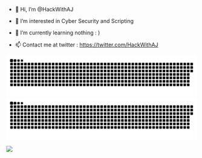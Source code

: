 - 👋 Hi, I’m @HackWithAJ
- 👀 I’m interested in Cyber Security and Scripting
- 🌱 I’m currently learning nothing : )

- 📫 Contact me at twitter : https://twitter.com/HackWithAJ

<div align="center" dir="auto">
  <a target="_blank" rel="noopener noreferrer nofollow" href="https://raw.githubusercontent.com/migueltc13/migueltc13/main/.github/images/github-snake-dark.svg#gh-dark-mode-only"><img alt="Snake animation dark mode" src="https://raw.githubusercontent.com/migueltc13/migueltc13/main/.github/images/github-snake-dark.svg#gh-dark-mode-only" style="max-width: 100%;"></a>
  <a target="_blank" rel="noopener noreferrer nofollow" href="https://raw.githubusercontent.com/migueltc13/migueltc13/main/.github/images/github-contribution-grid-snake.svg#gh-light-mode-only"><img alt="Snake animation light mode" src="https://raw.githubusercontent.com/migueltc13/migueltc13/main/.github/images/github-contribution-grid-snake.svg#gh-light-mode-only" style="max-width: 100%;"></a>
</div>

[![](https://visitcount.itsvg.in/api?id=HackWithAJ&label=Profile%20Views&icon=5&pretty=true)](https://visitcount.itsvg.in)


